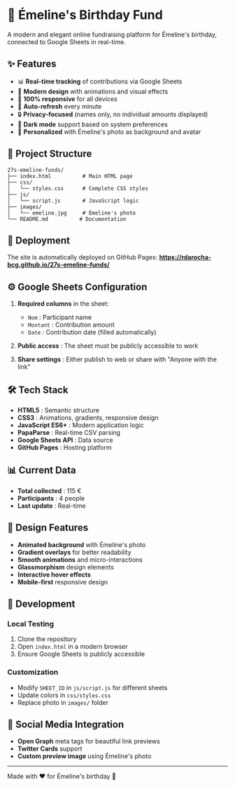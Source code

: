 # 🎂 Émeline's Birthday Fund

A modern and elegant online fundraising platform for Émeline's birthday, connected to Google Sheets in real-time.

## ✨ Features

- 📊 **Real-time tracking** of contributions via Google Sheets
- 🎨 **Modern design** with animations and visual effects
- 📱 **100% responsive** for all devices
- 🔄 **Auto-refresh** every minute
- 🔒 **Privacy-focused** (names only, no individual amounts displayed)
- 🌙 **Dark mode** support based on system preferences
- 📸 **Personalized** with Émeline's photo as background and avatar

## 📁 Project Structure

```
27s-emeline-funds/
├── index.html          # Main HTML page
├── css/
│   └── styles.css      # Complete CSS styles
├── js/
│   └── script.js       # JavaScript logic
├── images/
│   └── emeline.jpg     # Émeline's photo
└── README.md          # Documentation
```

## 🚀 Deployment

The site is automatically deployed on GitHub Pages:
**https://rdarocha-bcg.github.io/27s-emeline-funds/**

## ⚙️ Google Sheets Configuration

1. **Required columns** in the sheet:
   - `Nom` : Participant name
   - `Montant` : Contribution amount
   - `Date` : Contribution date (filled automatically)

2. **Public access** : The sheet must be publicly accessible to work

3. **Share settings** : Either publish to web or share with "Anyone with the link" 

## 🛠️ Tech Stack

- **HTML5** : Semantic structure
- **CSS3** : Animations, gradients, responsive design
- **JavaScript ES6+** : Modern application logic
- **PapaParse** : Real-time CSV parsing
- **Google Sheets API** : Data source
- **GitHub Pages** : Hosting platform

## 📊 Current Data

- **Total collected** : 115 €
- **Participants** : 4 people
- **Last update** : Real-time

## 🎨 Design Features

- **Animated background** with Émeline's photo
- **Gradient overlays** for better readability
- **Smooth animations** and micro-interactions
- **Glassmorphism** design elements
- **Interactive hover effects**
- **Mobile-first** responsive design

## 🔧 Development

### Local Testing
1. Clone the repository
2. Open `index.html` in a modern browser
3. Ensure Google Sheets is publicly accessible

### Customization
- Modify `SHEET_ID` in `js/script.js` for different sheets
- Update colors in `css/styles.css`
- Replace photo in `images/` folder

## 📱 Social Media Integration

- **Open Graph** meta tags for beautiful link previews
- **Twitter Cards** support
- **Custom preview image** using Émeline's photo

---

Made with ❤️ for Émeline's birthday 🎂 